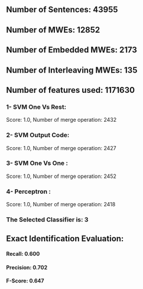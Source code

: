 ## Number of Sentences: 43955
## Number of MWEs: 12852

## Number of Embedded MWEs: 2173

## Number of Interleaving MWEs: 135
## Number of features used: 1171630

### 1- SVM One Vs Rest: 
Score: 1.0, Number of merge operation: 2432
### 2- SVM Output Code: 
Score: 1.0, Number of merge operation: 2427
### 3- SVM One Vs One : 
Score: 1.0, Number of merge operation: 2452
### 4- Perceptron : 
Score: 1.0, Number of merge operation: 2418
### The Selected Classifier is: 3
## Exact Identification Evaluation: 
#### Recall: 0.600
#### Precision: 0.702
#### F-Score: 0.647
